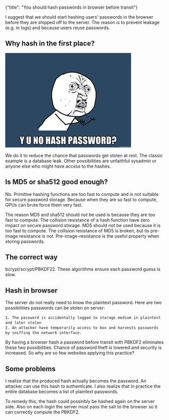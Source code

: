 {"title": "You should hash passwords in browser before transit"}

I suggest that we should start hashing users' passwords in the browser
before they are shipped off to the server. The reason is to prevent
leakage (e.g. in logs) and because users reuse passwords.

## Why hash in the first place?

![](/blogimages/whyunohash.jpg)

We do it to reduce the chance 
that passwords get stolen at rest. The classic example is a database leak.
Other possibilities are unfaithful sysadmin or anyone else who might
have access to the hashes.

## Is MD5 or sha512 good enough?

No. Primitive hashing functions are too fast
to compute and is not suitable for secure password storage. Because
when they are so fast to compute, GPUs can brute force them very fast.

The reason MD5 and sha512 should _not_ be used is
because they are too fast to compute. The collision resistance of a hash function
have zero impact on secure password storage. MD5 should _not_ be used
because it is too fast to compute. The collision resistance of MD5 is
broken, but its pre-image resistance is not. Pre-image-resistance is
the useful property when storing passwords.

## The correct way

bcrypt/scrypt/PBKDF22. These algorithms ensure each password guess
is slow.

## Hash in browser

The server do not really need to know the plaintext password.
Here are two possibilities passwords can be stolen on server:

    1. The password is accidentally logged to storage medium in plaintext and later stolen
    2. An attacker have temporarily access to box and harvests passwords
    by sniffing the network interface.

By having a browser hash a password before transit with PBKDF2 eliminates
these two possibilities. Chance of password theft is lowered and security is
increased. So why are so few websites applying this practice?

## Some problems

I realize that the produced hash actually becomes the password. An attacker 
can use this hash to authenticate. I also realize that in practice the entire
database becomes a list of plaintext passwords.

To remedy this, the hash
could possinbly be hashed again on the server side. Also on each login the server must pass the
salt to the browser so it can correctly compute the PBKDF2.

